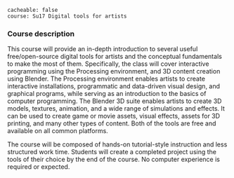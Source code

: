 ```
cacheable: false
course: Su17 Digital tools for artists
```

### Course description

This course will provide an in-depth introduction to several useful free/open-source digital tools for artists and the conceptual fundamentals to make the most of them. Specifically, the class will cover interactive programming using the Processing environment, and 3D content creation using Blender. The Processing environment enables artists to create interactive installations, programmatic and data-driven visual design, and graphical programs, while serving as an introduction to the basics of computer programming. The Blender 3D suite enables artists to create 3D models, textures, animation, and a wide range of simulations and effects. It can be used to create game or movie assets, visual effects, assets for 3D printing, and many other types of content. Both of the tools are free and available on all common platforms.

The course will be composed of hands-on tutorial-style instruction and less structured work time. Students will create a completed project using the tools of their choice by the end of the course. No computer experience is required or expected.
